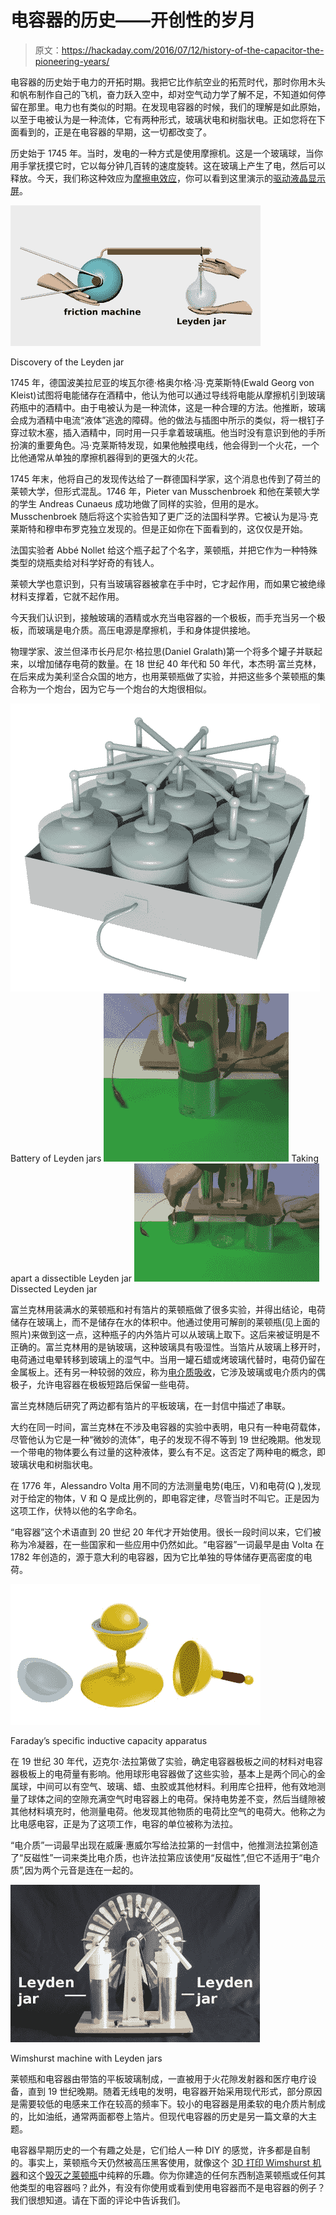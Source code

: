 # 电容器的历史——开创性的岁月

> 原文：<https://hackaday.com/2016/07/12/history-of-the-capacitor-the-pioneering-years/>

电容器的历史始于电力的开拓时期。我把它比作航空业的拓荒时代，那时你用木头和帆布制作自己的飞机，奋力跃入空中，却对空气动力学了解不足，不知道如何停留在那里。电力也有类似的时期。在发现电容器的时候，我们的理解是如此原始，以至于电被认为是一种流体，它有两种形式，玻璃状电和树脂状电。正如您将在下面看到的，正是在电容器的早期，这一切都改变了。

历史始于 1745 年。当时，发电的一种方式是使用摩擦机。这是一个玻璃球，当你用手掌抚摸它时，它以每分钟几百转的速度旋转。这在玻璃上产生了电，然后可以释放。今天，我们称这种效应为[摩擦电效应](https://en.wikipedia.org/wiki/Triboelectric_effect)，你可以看到这里演示的[驱动液晶显示屏](http://hackaday.com/2016/02/02/power-from-paper/)。

![Discovery of the Leyden jar](img/627691177731b225df553777fa774c41.png)

Discovery of the Leyden jar

1745 年，德国波美拉尼亚的埃瓦尔德·格奥尔格·冯·克莱斯特(Ewald Georg von Kleist)试图将电能储存在酒精中，他认为他可以通过导线将电能从摩擦机引到玻璃药瓶中的酒精中。由于电被认为是一种流体，这是一种合理的方法。他推断，玻璃会成为酒精中电流“液体”逃逸的障碍。他的做法与插图中所示的类似，将一根钉子穿过软木塞，插入酒精中，同时用一只手拿着玻璃瓶。他当时没有意识到他的手所扮演的重要角色。冯·克莱斯特发现，如果他触摸电线，他会得到一个火花，一个比他通常从单独的摩擦机器得到的更强大的火花。

1745 年末，他将自己的发现传达给了一群德国科学家，这个消息也传到了荷兰的莱顿大学，但形式混乱。1746 年，Pieter van Musschenbroek 和他在莱顿大学的学生 Andreas Cunaeus 成功地做了同样的实验，但用的是水。Musschenbroek 随后将这个实验告知了更广泛的法国科学界。它被认为是冯·克莱斯特和穆申布罗克独立发现的。但是正如你在下面看到的，这仅仅是开始。

法国实验者 Abbé Nollet 给这个瓶子起了个名字，莱顿瓶，并把它作为一种特殊类型的烧瓶卖给对科学好奇的有钱人。

莱顿大学也意识到，只有当玻璃容器被拿在手中时，它才起作用，而如果它被绝缘材料支撑着，它就不起作用。

今天我们认识到，接触玻璃的酒精或水充当电容器的一个极板，而手充当另一个极板，而玻璃是电介质。高压电源是摩擦机，手和身体提供接地。

物理学家、波兰但泽市长丹尼尔·格拉思(Daniel Gralath)第一个将多个罐子并联起来，以增加储存电荷的数量。在 18 世纪 40 年代和 50 年代，本杰明·富兰克林，在后来成为美利坚合众国的地方，也用莱顿瓶做了实验，并把这些多个莱顿瓶的集合称为一个炮台，因为它与一个炮台的大炮很相似。

 [![Battery of Leyden jars](img/9e19737c61f4d292d9959f766316d6b4.png "Battery of Leyden jars")](https://hackaday.com/2016/07/12/history-of-the-capacitor-the-pioneering-years/leyden_jar_battery/) Battery of Leyden jars [![Taking apart a dissectible Leyden jar](img/99c52330072549cb9a8f6878116c7b41.png "Taking apart a dissectible Leyden jar")](https://hackaday.com/2016/07/12/history-of-the-capacitor-the-pioneering-years/dissectible_leyden_jar_taking_apart/) Taking apart a dissectible Leyden jar [![Dissected Leyden jar](img/02814f4b4bb7565bb7de88bb1353d3f6.png "Dissected Leyden jar")](https://hackaday.com/2016/07/12/history-of-the-capacitor-the-pioneering-years/dissectible_leyden_jar_taken_apart/) Dissected Leyden jar

富兰克林用装满水的莱顿瓶和衬有箔片的莱顿瓶做了很多实验，并得出结论，电荷储存在玻璃上，而不是储存在水的体积中。他通过使用可解剖的莱顿瓶(见上面的照片)来做到这一点，这种瓶子的内外箔片可以从玻璃上取下。这后来被证明是不正确的。富兰克林用的是钠玻璃，这种玻璃具有吸湿性。当箔片从玻璃上移开时，电荷通过电晕转移到玻璃上的湿气中。当用一罐石蜡或烤玻璃代替时，电荷仍留在金属板上。还有另一种较弱的效应，称为[电介质吸收](https://en.wikipedia.org/wiki/Dielectric_absorption)，它涉及玻璃或电介质内的偶极子，允许电容器在极板短路后保留一些电荷。

富兰克林随后研究了两边都有箔片的平板玻璃，在一封信中描述了串联。

大约在同一时间，富兰克林在不涉及电容器的实验中表明，电只有一种电荷载体，尽管他认为它是一种“微妙的流体”，电子的发现不得不等到 19 世纪晚期。他发现一个带电的物体要么有过量的这种液体，要么有不足。这否定了两种电的概念，即玻璃状电和树脂状电。

在 1776 年，Alessandro Volta 用不同的方法测量电势(电压，V)和电荷(Q ),发现对于给定的物体，V 和 Q 是成比例的，即电容定律，尽管当时不叫它。正是因为这项工作，伏特以他的名字命名。

“电容器”这个术语直到 20 世纪 20 年代才开始使用。很长一段时间以来，它们被称为冷凝器，在一些国家和一些应用中仍然如此。“电容器”一词最早是由 Volta 在 1782 年创造的，源于意大利的电容器，因为它比单独的导体储存更高密度的电荷。

![Faraday's specific inductive capacity apparatus](img/b1e5683eb02977bbdbf36ffd7e4291ec.png)

Faraday’s specific inductive capacity apparatus

在 19 世纪 30 年代，迈克尔·法拉第做了实验，确定电容器极板之间的材料对电容器极板上的电荷量有影响。他用球形电容器做了这些实验，基本上是两个同心的金属球，中间可以有空气、玻璃、蜡、虫胶或其他材料。利用库仑扭秤，他有效地测量了球体之间的空隙充满空气时电容器上的电荷。保持电势差不变，然后当缝隙被其他材料填充时，他测量电荷。他发现其他物质的电荷比空气的电荷大。他称之为比电感电容，正是为了这项工作，电容的单位被称为法拉。

“电介质”一词最早出现在威廉·惠威尔写给法拉第的一封信中，他推测法拉第创造了“反磁性”一词来类比电介质，也许法拉第应该使用“反磁性”,但它不适用于“电介质”,因为两个元音是连在一起的。

![Wimshurst machine with Leyden jars](img/222f6d0d0c769be89a77bbe9710267dc.png)

Wimshurst machine with Leyden jars

莱顿瓶和电容器由带箔的平板玻璃制成，一直被用于火花隙发射器和医疗电疗设备，直到 19 世纪晚期。随着无线电的发明，电容器开始采用现代形式，部分原因是需要较低的电感来工作在较高的频率下。较小的电容器是用柔软的电介质片制成的，比如油纸，通常两面都卷上箔片。但现代电容器的历史是另一篇文章的大主题。

电容器早期历史的一个有趣之处是，它们给人一种 DIY 的感觉，许多都是自制的。事实上，莱顿瓶今天仍然被高压黑客使用，就像这个 [3D 打印 Wimshurst 机器](http://hackaday.com/2015/02/06/3d-printed-wimshurst-machine/)和这个[毁灭之莱顿瓶](http://hackaday.com/2009/01/24/leyden-jar-of-doom/)中纯粹的乐趣。你为你建造的任何东西制造莱顿瓶或任何其他类型的电容器吗？此外，有没有你使用或看到使用电容器而不是电容器的例子？我们很想知道。请在下面的评论中告诉我们。